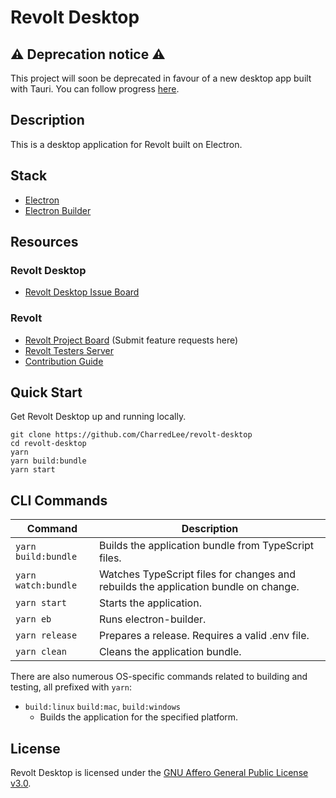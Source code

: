 # Revolt Desktop

## ⚠️ Deprecation notice ⚠️

This project will soon be deprecated in favour of a new desktop app built with Tauri. You can follow progress [here](https://github.com/revoltchat/frontend/issues/14).

## Description

This is a desktop application for Revolt built on Electron.

## Stack

-   [Electron](https://electronjs.org/)
-   [Electron Builder](https://www.electron.build/)

## Resources

### Revolt Desktop

-   [Revolt Desktop Issue Board](https://github.com/revoltchat/desktop/issues)

### Revolt

-   [Revolt Project Board](https://github.com/revoltchat/revolt/discussions) (Submit feature requests here)
-   [Revolt Testers Server](https://app.revolt.chat/invite/Testers)
-   [Contribution Guide](https://developers.revolt.chat/contributing)

## Quick Start

Get Revolt Desktop up and running locally.

```
git clone https://github.com/CharredLee/revolt-desktop
cd revolt-desktop
yarn
yarn build:bundle
yarn start
```

## CLI Commands

| Command             | Description                                                                         |
| ------------------- | ----------------------------------------------------------------------------------- |
| `yarn build:bundle` | Builds the application bundle from TypeScript files.                                |
| `yarn watch:bundle` | Watches TypeScript files for changes and rebuilds the application bundle on change. |
| `yarn start`        | Starts the application.                                                             |
| `yarn eb`           | Runs electron-builder.                                                              |
| `yarn release`      | Prepares a release. Requires a valid .env file.                                     |
| `yarn clean`        | Cleans the application bundle.                                                      |

There are also numerous OS-specific commands related to building and testing, all prefixed with `yarn`:

-   `build:linux` `build:mac`, `build:windows`
    -   Builds the application for the specified platform.

## License

Revolt Desktop is licensed under the [GNU Affero General Public License v3.0](https://github.com/revoltchat/desktop/blob/master/LICENSE).
